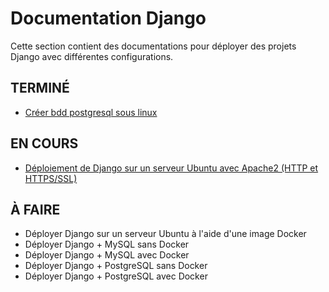 # Documentation Django
Cette section contient des documentations pour déployer des projets Django avec différentes configurations.

## TERMINÉ
- [Créer bdd postgresql sous linux](https://github.com/nynif/djangodoc/blob/master/postgresql_linux/postgresql.md)

## EN COURS
- [Déploiement de Django sur un serveur Ubuntu avec Apache2 (HTTP et HTTPS/SSL)](https://github.com/nynif/djangodoc/blob/master/a2_hostinger/deploy_django.md)

## À FAIRE
- Déployer Django sur un serveur Ubuntu à l'aide d'une image Docker 
- Déployer Django + MySQL sans Docker 
- Déployer Django + MySQL avec Docker 
- Déployer Django + PostgreSQL sans Docker 
- Déployer Django + PostgreSQL avec Docker 
